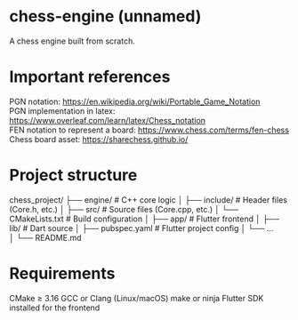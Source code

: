 # chess-engine (unnamed)
A chess engine built from scratch.

# Important references 
PGN notation: https://en.wikipedia.org/wiki/Portable_Game_Notation <br>
PGN implementation in latex: https://www.overleaf.com/learn/latex/Chess_notation <br>
FEN notation to represent a board: https://www.chess.com/terms/fen-chess <br>
Chess board asset: https://sharechess.github.io/ <br>

# Project structure 
chess_project/
├── engine/             # C++ core logic
│   ├── include/        # Header files (Core.h, etc.)
│   ├── src/            # Source files (Core.cpp, etc.)
│   └── CMakeLists.txt  # Build configuration
│
├── app/                # Flutter frontend
│   ├── lib/            # Dart source
│   ├── pubspec.yaml    # Flutter project config
│   └── ...             
│
└── README.md

# Requirements

CMake ≥ 3.16
GCC or Clang (Linux/macOS)
make or ninja
Flutter SDK installed for the frontend
